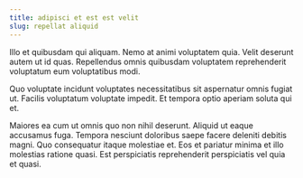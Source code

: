 ```yaml
---
title: adipisci et est est velit
slug: repellat aliquid
---
```


Illo et quibusdam qui aliquam. Nemo at animi voluptatem quia. Velit deserunt autem ut id quas. Repellendus omnis quibusdam voluptatem reprehenderit voluptatum eum voluptatibus modi.

Quo voluptate incidunt voluptates necessitatibus sit aspernatur omnis fugiat ut. Facilis voluptatum voluptate impedit. Et tempora optio aperiam soluta qui et.

Maiores ea cum ut omnis quo non nihil deserunt. Aliquid ut eaque accusamus fuga. Tempora nesciunt doloribus saepe facere deleniti debitis magni. Quo consequatur itaque molestiae et. Eos et pariatur minima et illo molestias ratione quasi. Est perspiciatis reprehenderit perspiciatis vel quia et quasi.
